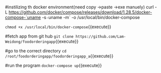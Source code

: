 #instilizing th docker environment(need copy ->paste ->exe manuely) 
curl -L https://github.com/docker/compose/releases/download/1.28.5/docker-compose-`uname -s`-`uname -m` -o /usr/local/bin/docker-compose

`chmod +x /usr/local/bin/docker-compose`{{execute}}

#fetch app from git hub
`git clone https://github.com/Lam-Weidong/foodorderingapp`{{execute}}

#go to the correct directory
`cd /root/foodorderingapp/foodorderingapp_a`{{execute}}

#run the program
`docker-compose up`{{execute}}


